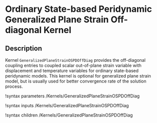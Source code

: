 # Ordinary State-based Peridynamic Generalized Plane Strain Off-diagonal Kernel

## Description

Kernel `GeneralizedPlaneStrainOSPDOffDiag` provides the off-diagonal coupling entries to coupled scalar out-of-plane strain variable with displacement and temperature variables for ordinary state-based peridynamic models. This kernel is optional for generalized plane strain model, but is usually used for better convergence rate of the solution process.

!syntax parameters /Kernels/GeneralizedPlaneStrainOSPDOffDiag

!syntax inputs /Kernels/GeneralizedPlaneStrainOSPDOffDiag

!syntax children /Kernels/GeneralizedPlaneStrainOSPDOffDiag

